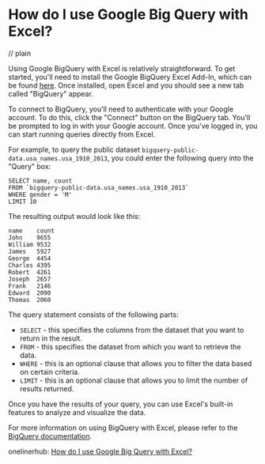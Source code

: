# How do I use Google Big Query with Excel?
// plain

Using Google BigQuery with Excel is relatively straightforward. To get started, you'll need to install the Google BigQuery Excel Add-In, which can be found [here](https://developers.google.com/bigquery/docs/excel-add-in). Once installed, open Excel and you should see a new tab called "BigQuery" appear.

To connect to BigQuery, you'll need to authenticate with your Google account. To do this, click the "Connect" button on the BigQuery tab. You'll be prompted to log in with your Google account. Once you've logged in, you can start running queries directly from Excel.

For example, to query the public dataset `bigquery-public-data.usa_names.usa_1910_2013`, you could enter the following query into the "Query" box:

```
SELECT name, count
FROM `bigquery-public-data.usa_names.usa_1910_2013`
WHERE gender = 'M'
LIMIT 10
```

The resulting output would look like this:

```
name	count
John	9655
William	9532
James	5927
George	4454
Charles	4395
Robert	4261
Joseph	2657
Frank	2146
Edward	2090
Thomas	2060
```

The query statement consists of the following parts:

* `SELECT` - this specifies the columns from the dataset that you want to return in the result.
* `FROM` - this specifies the dataset from which you want to retrieve the data.
* `WHERE` - this is an optional clause that allows you to filter the data based on certain criteria.
* `LIMIT` - this is an optional clause that allows you to limit the number of results returned.

Once you have the results of your query, you can use Excel's built-in features to analyze and visualize the data.

For more information on using BigQuery with Excel, please refer to the [BigQuery documentation](https://developers.google.com/bigquery/docs/excel-add-in).

onelinerhub: [How do I use Google Big Query with Excel?](https://onelinerhub.com/google-big-query/how-do-i-use-google-big-query-with-excel)